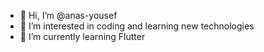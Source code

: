 - 👋 Hi, I’m @anas-yousef
- 👀 I’m interested in coding and learning new technologies
- 🌱 I’m currently learning Flutter

<!---
anas-yousef/anas-yousef is a ✨ special ✨ repository because its `README.md` (this file) appears on your GitHub profile.
You can click the Preview link to take a look at your changes.
--->
